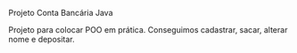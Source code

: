 Projeto Conta Bancária Java

Projeto para colocar POO em prática. Conseguimos cadastrar, sacar, alterar nome e depositar.
